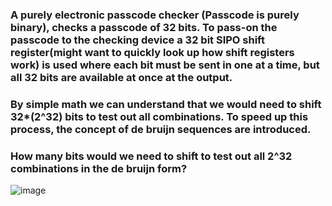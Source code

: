 ### A purely electronic passcode checker (Passcode is purely binary), checks a passcode of 32 bits. To pass-on the passcode to the checking device a 32 bit SIPO shift register(might want to quickly look up how shift registers work) is used where each bit must be sent in one at a time, but all 32 bits are available at once at the output. 
### By simple math we can understand that we would need to shift 32*(2^32) bits to test out all combinations. To speed up this process, the concept of  de bruijn sequences are introduced.

### How many bits would we need to shift to test out all 2^32 combinations in the de bruijn form?
![image](https://github.com/user-attachments/assets/9aeb9e6d-b925-4211-8551-4ad7df01e78d)
